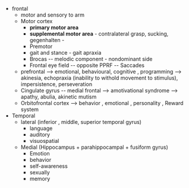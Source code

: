 
- frontal
	- motor and sensory to arm
	- Motor cortex 
		- **primary motor area** 
		- **supplemental motor area** - contralateral grasp, sucking, gegenhalten - 
		- Premotor 
		- gait and stance - gait apraxia 
		- Brocas -- melodic component - nondominant side 
		- Frontal eye field -- opposite PPRF -- Saccades 
	- prefrontal --> emotional, behavioural, cognitive , programming --> akinesia, echopraxia (inability to withold movement to stimulus), impersistence, perseveration
	- Cingulate gyrus -- medial frontal --> amotivational syndrome --> apathy, abulia, akinetic mutism 
	- Orbitofrontal cortex --> behavior , emotional , personality , Reward system 
- Temporal 
	- lateral (inferior , middle, superior temporal gyrus)
		- language 
		- auditory 
		- visuospatial 
	- Medial (Hippocampus + parahippocampal + fusiform gyrus)
		- Emotion 
		- behavior 
		- self-awareness 
		- sexually 
		- memory 